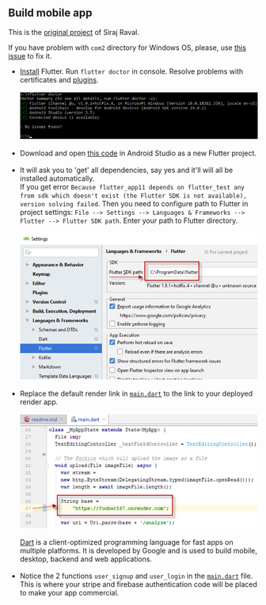 ## Build mobile app

This is the [original project](https://github.com/llSourcell/image_classifier_template)
of Siraj Raval.

If you have problem with `com2` directory for Windows OS, please, use
[this issue](https://github.com/llSourcell/image_classifier_template/issues/2#issuecomment-537893334)
to fix it.

   * [Install](https://flutter.dev/docs/get-started/install) Flutter.
     Run `flutter doctor` in console. Resolve problems with certificates and
     [plugins](https://stackoverflow.com/a/52816669/7550928).<br /><br />
     ![`flutter doctor`](data/2019.10.02_flutter_doctor.jpg)<br /><br />
   * Download and open [this code](.) in Android Studio as a new Flutter project.<br /><br />
   * It will ask you to 'get' all dependencies, say yes and it'll will all be installed automatically.<br />
     If you get error `Because flutter_app11 depends on flutter_test any from sdk which doesn't exist
     (the Flutter SDK is not available), version solving failed`. Then you need to configure path to
     Flutter in project settings: `File --> Settings --> Languages & Frameworks --> Flutter -->
     Flutter SDK path`. Enter your path to Flutter directory.<br /><br />
     ![Flutter SDK path](data/2019.10.03_flutter_sdk_path.jpg)<br /><br />
   * Replace the default render link in [`main.dart`](lib/main.dart)
     to the link to your deployed render app.<br /><br />
     ![Replace Render link](data/2019.10.03_render_link.jpg)<br /><br />
     [Dart](https://dart.dev) is a client-optimized programming language for fast apps
     on multiple platforms. It is developed by Google and is used to build mobile,
     desktop, backend and web applications.<br /><br />
   * Notice the 2 functions `user_signup` and `user_login`
     in the [`main.dart`](lib/main.dart) file.
     This is where your stripe and firebase authentication code will be placed
     to make your app commercial.<br /><br />
